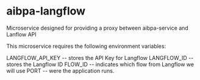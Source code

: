 # aibpa-langflow

Microservice designed for providing a proxy between aibpa-service and Lanflow API

This microservice requires the following environment variables:

LANGFLOW_API_KEY -- stores the API Key for Langflow
LANGFLOW_ID -- stores the Langflow ID
FLOW_ID -- indicates which flow from Langflow we will use
PORT -- were the application runs.
